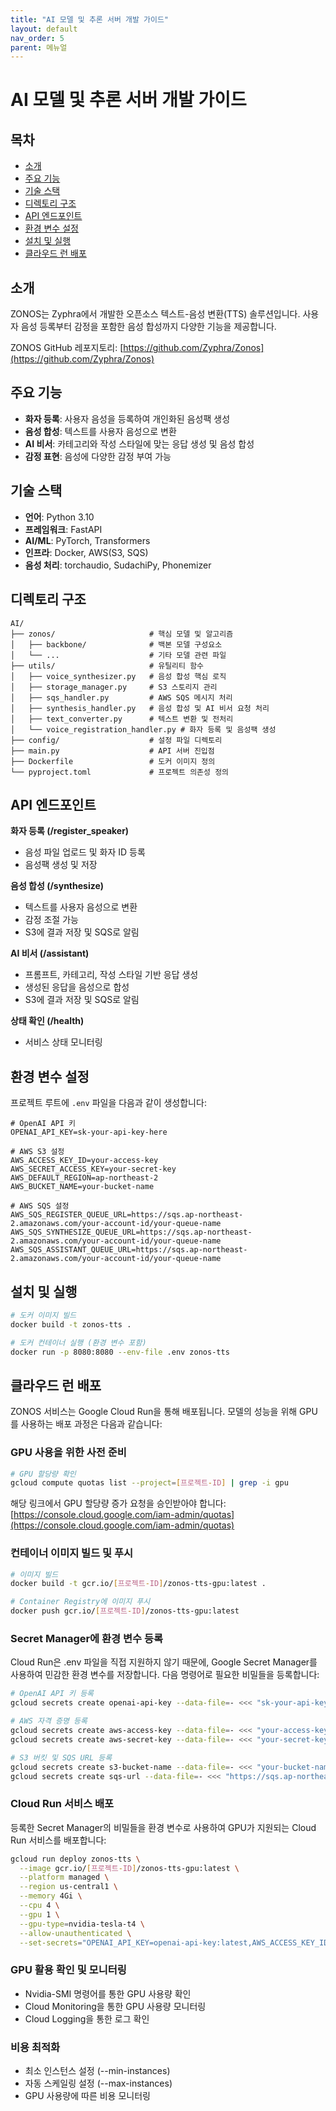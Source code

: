 ```yaml
---
title: "AI 모델 및 추론 서버 개발 가이드"
layout: default
nav_order: 5
parent: 메뉴얼
---
```

# AI 모델 및 추론 서버 개발 가이드

## 목차
- [소개](#소개)
- [주요 기능](#주요-기능)
- [기술 스택](#기술-스택)
- [디렉토리 구조](#디렉토리-구조)
- [API 엔드포인트](#api-엔드포인트)
- [환경 변수 설정](#환경-변수-설정)
- [설치 및 실행](#설치-및-실행)
- [클라우드 런 배포](#클라우드-런-배포)

## 소개
ZONOS는 Zyphra에서 개발한 오픈소스 텍스트-음성 변환(TTS) 솔루션입니다. 사용자 음성 등록부터 감정을 포함한 음성 합성까지 다양한 기능을 제공합니다.

ZONOS GitHub 레포지토리: [https://github.com/Zyphra/Zonos](https://github.com/Zyphra/Zonos)

## 주요 기능
- **화자 등록**: 사용자 음성을 등록하여 개인화된 음성팩 생성
- **음성 합성**: 텍스트를 사용자 음성으로 변환
- **AI 비서**: 카테고리와 작성 스타일에 맞는 응답 생성 및 음성 합성
- **감정 표현**: 음성에 다양한 감정 부여 가능

## 기술 스택
- **언어**: Python 3.10
- **프레임워크**: FastAPI
- **AI/ML**: PyTorch, Transformers
- **인프라**: Docker, AWS(S3, SQS)
- **음성 처리**: torchaudio, SudachiPy, Phonemizer

## 디렉토리 구조
```
AI/
├── zonos/                     # 핵심 모델 및 알고리즘 
│   ├── backbone/              # 백본 모델 구성요소
│   └── ...                    # 기타 모델 관련 파일
├── utils/                     # 유틸리티 함수
│   ├── voice_synthesizer.py   # 음성 합성 핵심 로직
│   ├── storage_manager.py     # S3 스토리지 관리 
│   ├── sqs_handler.py         # AWS SQS 메시지 처리
│   ├── synthesis_handler.py   # 음성 합성 및 AI 비서 요청 처리
│   ├── text_converter.py      # 텍스트 변환 및 전처리
│   └── voice_registration_handler.py # 화자 등록 및 음성팩 생성
├── config/                    # 설정 파일 디렉토리
├── main.py                    # API 서버 진입점
├── Dockerfile                 # 도커 이미지 정의
└── pyproject.toml             # 프로젝트 의존성 정의
```

## API 엔드포인트

**화자 등록 (/register_speaker)**
- 음성 파일 업로드 및 화자 ID 등록
- 음성팩 생성 및 저장

**음성 합성 (/synthesize)**
- 텍스트를 사용자 음성으로 변환
- 감정 조절 가능
- S3에 결과 저장 및 SQS로 알림

**AI 비서 (/assistant)**
- 프롬프트, 카테고리, 작성 스타일 기반 응답 생성
- 생성된 응답을 음성으로 합성
- S3에 결과 저장 및 SQS로 알림

**상태 확인 (/health)**
- 서비스 상태 모니터링

## 환경 변수 설정
프로젝트 루트에 `.env` 파일을 다음과 같이 생성합니다:

```
# OpenAI API 키
OPENAI_API_KEY=sk-your-api-key-here

# AWS S3 설정
AWS_ACCESS_KEY_ID=your-access-key
AWS_SECRET_ACCESS_KEY=your-secret-key
AWS_DEFAULT_REGION=ap-northeast-2
AWS_BUCKET_NAME=your-bucket-name

# AWS SQS 설정
AWS_SQS_REGISTER_QUEUE_URL=https://sqs.ap-northeast-2.amazonaws.com/your-account-id/your-queue-name
AWS_SQS_SYNTHESIZE_QUEUE_URL=https://sqs.ap-northeast-2.amazonaws.com/your-account-id/your-queue-name
AWS_SQS_ASSISTANT_QUEUE_URL=https://sqs.ap-northeast-2.amazonaws.com/your-account-id/your-queue-name
```

## 설치 및 실행

```bash
# 도커 이미지 빌드
docker build -t zonos-tts .

# 도커 컨테이너 실행 (환경 변수 포함)
docker run -p 8080:8080 --env-file .env zonos-tts
```

## 클라우드 런 배포
ZONOS 서비스는 Google Cloud Run을 통해 배포됩니다. 모델의 성능을 위해 GPU를 사용하는 배포 과정은 다음과 같습니다:

### GPU 사용을 위한 사전 준비

```bash
# GPU 할당량 확인
gcloud compute quotas list --project=[프로젝트-ID] | grep -i gpu
```

해당 링크에서 GPU 할당량 증가 요청을 승인받아야 합니다:
[https://console.cloud.google.com/iam-admin/quotas](https://console.cloud.google.com/iam-admin/quotas)

### 컨테이너 이미지 빌드 및 푸시

```bash
# 이미지 빌드
docker build -t gcr.io/[프로젝트-ID]/zonos-tts-gpu:latest .

# Container Registry에 이미지 푸시
docker push gcr.io/[프로젝트-ID]/zonos-tts-gpu:latest
```

### Secret Manager에 환경 변수 등록

Cloud Run은 .env 파일을 직접 지원하지 않기 때문에, Google Secret Manager를 사용하여 민감한 환경 변수를 저장합니다. 다음 명령어로 필요한 비밀들을 등록합니다:

```bash
# OpenAI API 키 등록
gcloud secrets create openai-api-key --data-file=- <<< "sk-your-api-key-here"

# AWS 자격 증명 등록
gcloud secrets create aws-access-key --data-file=- <<< "your-access-key"
gcloud secrets create aws-secret-key --data-file=- <<< "your-secret-key"

# S3 버킷 및 SQS URL 등록
gcloud secrets create s3-bucket-name --data-file=- <<< "your-bucket-name"
gcloud secrets create sqs-url --data-file=- <<< "https://sqs.ap-northeast-2.amazonaws.com/your-account-id/your-queue-name"
```

### Cloud Run 서비스 배포

등록한 Secret Manager의 비밀들을 환경 변수로 사용하여 GPU가 지원되는 Cloud Run 서비스를 배포합니다:

```bash
gcloud run deploy zonos-tts \
  --image gcr.io/[프로젝트-ID]/zonos-tts-gpu:latest \
  --platform managed \
  --region us-central1 \
  --memory 4Gi \
  --cpu 4 \
  --gpu 1 \
  --gpu-type=nvidia-tesla-t4 \
  --allow-unauthenticated \
  --set-secrets="OPENAI_API_KEY=openai-api-key:latest,AWS_ACCESS_KEY_ID=aws-access-key:latest,AWS_SECRET_ACCESS_KEY=aws-secret-key:latest,S3_BUCKET_NAME=s3-bucket-name:latest,SQS_URL=sqs-url:latest"
```

### GPU 활용 확인 및 모니터링
- Nvidia-SMI 명령어를 통한 GPU 사용량 확인
- Cloud Monitoring을 통한 GPU 사용량 모니터링
- Cloud Logging을 통한 로그 확인

### 비용 최적화
- 최소 인스턴스 설정 (--min-instances)
- 자동 스케일링 설정 (--max-instances)
- GPU 사용량에 따른 비용 모니터링